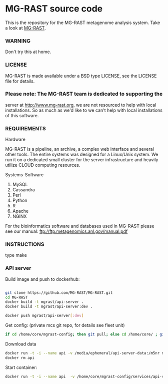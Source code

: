 MG-RAST source code 
===================

This is the repository for the MG-RAST metagenome analysis system.
Take a look at [MG-RAST](http://www.mg-rast.org).

### WARNING
Don't try this at home.

### LICENSE
MG-RAST is made available under a BSD type LICENSE, see the LICENSE
file for details.

### Please note: The MG-RAST team is dedicated to supporting the
server at http://www.mg-rast.org, we are not resourced to help
with local installations. So as much as we'd like to we can't help
with local installations of this software.

### REQUIREMENTS 

Hardware 

MG-RAST is a pipeline, an archive, a complex
web interface and several other tools. The entire systems was designed
for a Linux/Unix system. We run it on a dedicated small cluster for
the server infrastructure and heavily utilize CLOUD computing
resources.

Systems-Software

1. MySQL
2. Cassandra
3. Perl
4. Python
5. R
6. Apache
7. NGINX

For the bioinformatics software and databases used in MG-RAST please see our manual:
ftp://ftp.metagenomics.anl.gov/manual.pdf


### INSTRUCTIONS 
type make

### API server

Build image and push to dockerhub:
```bash

git clone https://github.com/MG-RAST/MG-RAST.git
cd MG-RAST
docker build -t mgrast/api-server .
docker build -t mgrast/api-server:dev .

docker push mgrast/api-server[:dev]

```

Get config: (private mcs git repo, for details see fleet unit)
```bash
if cd /home/core/mgrast-config; then git pull; else cd /home/core/ ; git clone git@git.mcs.anl.gov:mgrast-config.git ; fi
```

Download data
```bash
docker run -t -i --name api -v /media/ephemeral/api-server-data:/m5nr mgrast/api /MG-RAST/bin/download_m5nr_blast.sh
docker rm api
```

Start container:
```bash
docker run -t -i --name api  -v /home/core/mgrast-config/services/api-server:/api-server-conf -v /media/ephemeral/api-server-data:/m5nr -p 80:80 mgrast/api-server /usr/local/apache2/bin/httpd -DFOREGROUND -f /MG-RAST/conf/httpd.conf
```

